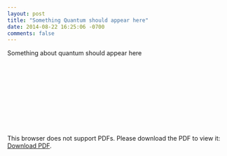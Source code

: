 ```yaml
---
layout: post
title: "Something Quantum should appear here"
date: 2014-08-22 16:25:06 -0700
comments: false
---
```

Something about quantum should appear here

<object data="http://math.ucsd.edu/~dmeyer/research/publications/ttm/ttm.pdf" type="application/pdf" width="700px" height="700px">
    <embed src="http://math.ucsd.edu/~dmeyer/research/publications/ttm/ttm.pdf">
        <p>This browser does not support PDFs. Please download the PDF to view it: <a href="http://math.ucsd.edu/~dmeyer/research/publications/ttm/ttm.pdf">Download PDF</a>.</p>
    </embed>
</object>

